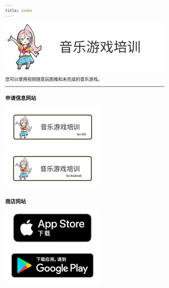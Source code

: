 ```yaml
---
title: index
---
```


![top banner](top_banner.zh.png)

您可以使用视频随意玩困难和未完成的音乐游戏。

-------

### 申请信息网站

[![Site link](img_banner_ios.zh.png#imgleft)](https://hyoromo.github.io/sound-game-training/zh/)[![Site link](img_banner_android.zh.png#imgleft)](https://hyoromo.github.io/sound-game-training-android/zh/)
<div class="clear clear_box"></div>

### 商店网站

[![App store link](img_appstore_banner.zh.png#imgleft)](https://itunes.apple.com/cn/app/id1088874473?mt=8)[![Google Play link](img_google-play-badge.zh.png#imgleft)](https://play.google.com/store/apps/details?id=jp.hyoromo.VideoSwing)
<div class="clear clear_box"></div>